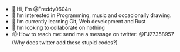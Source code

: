 - 👋 Hi, I’m @Freddy0604n
- 👀 I’m interested in Programming, music and occacionally drawing. 
- 🌱 I’m currently learning Git, Web development and Rust
- 💞️ I’m looking to collaborate on nothing
- 📫 How to reach me: send me a message on twitter: @FJ27358957 (Why does twitter add these stupid codes?)

<!---
Freddy0604n/Freddy0604n is a ✨ special ✨ repository because its `README.md` (this file) appears on your GitHub profile.
You can click the Preview link to take a look at your changes.
--->
